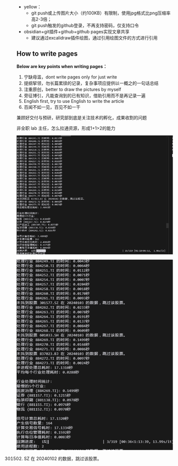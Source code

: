- yellow： 
	- git push或上传图片大小（约100KB）有限制，使用jpg格式比png压缩率高2-3倍；
	- git push触发的github登录，不再支持密码，仅支持口令
- obsidian+git插件+github+github pages实现文章共享
	- 建议通过excalidraw插件绘图，通过引用绘图文件的方式进行引用


## How to write pages
**Below are key points when writing pages：**
1. 宁缺毋滥，dont write pages only for just write
2. 提纲挈领，勿长篇累牍的记录，复杂事项应提供以一概之的一句话总结
3. 注重原创，better to draw the pictures by myself
4. 旁征博引，凡能查询到的已有知识，借助引用而不是再记录一遍
5. English first, try to use  English to write the article
6. 百闻不如一见，百见不如一干



兼顾好交付与预研，研究部到底是关注技术的孵化，成果收割的问题

非全职 lab 主任，怎么拉通资源，形成1+1>2的能力

![](attachments/Pasted%20image%2020241114225804.png)

![](attachments/Pasted%20image%2020241114230146.png)


301502. SZ 在 20240102 的数据，跳过该股票。